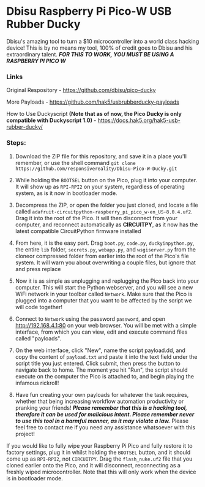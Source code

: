 # Dbisu Raspberry Pi Pico-W USB Rubber Ducky
Dbisu's amazing tool to turn a $10 microcontroller into a world class hacking device! This is by no means my tool, 100% of credit goes to Dbisu and his extraordinary talent. ***FOR THIS TO WORK, YOU MUST BE USING A RASPBERRY PI PICO W***

### Links
Original Respository - <https://github.com/dbisu/pico-ducky>

More Payloads - <https://github.com/hak5/usbrubberducky-payloads>

How to Use Duckyscript **(Note that as of now, the Pico Ducky is only compatible with Duckyscript 1.0)** - <https://docs.hak5.org/hak5-usb-rubber-ducky/>

### Steps:
1. Download the ZIP file for this repository, and save it in a place you'll remember, or use the shell command `git clone https://github.com/responsivereality/Dbisu-Pico-W-Ducky.git`

2. While holding the `BOOTSEL` button on the Pico, plug it into your computer. It will show up as `RPI-RPI2` on your system, regardless of operating system, as is it now in bootloader mode. 

3. Decompress the ZIP, or open the folder you just cloned, and locate a file called `adafruit-circuitpython-raspberry_pi_pico_w-en_US-8.0.4.uf2`. Drag it into the root of the Pico. It will then disconnect from your computer, and reconnect automatically as **CIRCUITPY**, as it now has the latest compatible CircuitPython firmware installed

4. From here, it is the easy part. Drag `boot.py`, `code.py`, `duckyinpython.py`, the entire `lib` folder, `secrets.py`, `webapp.py`, and `wsgiserver.py` from the cloneor compressed folder from earlier into the root of the Pico's file system. It will warn you about overwriting a couple files, but ignore that and press replace

5. Now it is as simple as unplugging and replugging the Pico back into your computer. This will start the Python webserver, and you will see a new WiFi network in your toolbar called `Network`. Make sure that the Pico is plugged into a computer that you want to be affected by the script we will code together!

6. Connect to `Network` using the password `password`, and open <http://192.168.4.1:80> on your web browser. You will be met with a simple interface, from which you can view, edit and execute command files called "payloads". 

7. On the web interface, click "New", name the script payload.dd, and copy the content of `payload.txt` and paste it into the text field under the script title you just entered. Click submit, then press the button to navigate back to home. The moment you hit "Run", the script should execute on the computer the Pico is attached to, and begin playing the infamous rickroll! 

8. Have fun creating your own payloads for whatever the task requires, whether that being increasing workflow automation productivity or pranking your friends! ***Please remember that this is a hacking tool, therefore it can be used for malicious intent. Please remember never to use this tool in a harmful manner, as it may violate a law.*** Please feel free to contact me if you need any assistance whatsoever with this project!

If you would like to fully wipe your Raspberry Pi Pico and fully restore it to factory settings, plug it in whilst holding the `BOOTSEL` button, and it should come up as `RPI-RPI2`, not `CIRCUITPY`. Drag the `flash_nuke.uf2` file that you cloned earlier onto the Pico, and it will disconnect, reconnecting as a freshly wiped microcontroller. Note that this will only work when the device is in bootloader mode.
